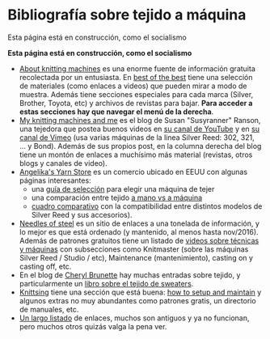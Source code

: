 # Bibliografía sobre tejido a máquina


Esta página está en construcción, como el socialismo

**Esta página está en construcción, como el socialismo**
-   [About knitting machines](http://www.aboutknittingmachines.com) es una
    enorme fuente de información gratuita recolectada por un entusiasta. En
    [best of the
    best](http://www.aboutknittingmachines.com/best-of-the-best.html) tiene una
    selección de materiales (como enlaces a videos) que pueden mirar a modo de
    muestra. Además tiene secciones especiales para cada marca (Silver, Brother,
    Toyota, etc) y archivos de revistas para bajar. **Para acceder a estas
    secciones hay que navegar el menú de la derecha**.
-   [My knitting machines and
    me](https://myknittingmachinesandme.wordpress.com/) es el blog de
    Susan \"Susyranner\" Ranson, una tejedora que postea buenos videos
    en [su canal de
    YouTube](https://www.youtube.com/channel/UC7DGj925NhahbvQMKl2pRgQ) y
    en [su canal de Vimeo](https://vimeo.com/machineknitting) (usa
    varias máquinas de la linea Silver Reed: 302, 321, \... y Bond).
    Además de sus propios post, en la columna derecha del blog tiene un
    montón de enlaces a muchísimo más material (revistas, otros blogs y
    canales de video).
-   [Angelika\'s Yarn Store](http://www.yarn-store.com/) es un comercio
    ubicado en EEUU con algunas páginas interesantes:
    -   una [guía de
        selección](http://www.yarn-store.com/selecting-your-knitting-machine.html)
        para elegir una máquina de tejer
    -   una comparación entre tejido [a mano vs a
        máquina](http://www.yarn-store.com/hand-and-machine-knitting-the-differences-and-similarities.html)
    -   [cuadro
        comparativo](http://www.yarn-store.com/silver_reed_studio_what_fits_what.html)
        con la compatibilidad entre distintos modelos de Silver Reed y
        sus accesorios).
-   [Needles of steel](http://needlesofsteel.org.uk/) es un sitio de
    enlaces a una tonelada de información, y lo mejor es que está
    ordenado (y mantenido, al menos hasta nov/2016). Además de patrones
    gratuitos tiene un listado de [videos sobre técnicas y
    máquinas](http://needlesofsteel.org.uk/techniques.html) con
    subsecciones como Knitmaster (sobre las máquinas Silver Reed /
    Studio / etc), Maintenance (mantenimiento), casting on y casting
    off, etc.
-   En el blog de [Cheryl Brunette](http://www.cherylbrunette.com) hay
    muchas entradas sobre tejido, y particularmente un [libro sobre el
    tejido de
    sweaters](http://www.cherylbrunette.com/wp-content/uploads/2009/07/Sweater-101-Sampler-copy.pdf).
-   [Knittsing](http://knittsings.com) tiene una sección que está buena:
    [how to setup and
    maintain](http://knittsings.com/category/machine-knitting/how-to-setup/)
    y algunos extras no muy abundantes como patrones gratis, un
    directorio de manuales, etc.
-   [Un largo
    listado](http://home.earthlink.net/%7Eclaudiarn/craft/KM.html) de
    enlaces, muchos son antiguos y ya no funcionan, pero muchos otros
    quizás valga la pena ver.

